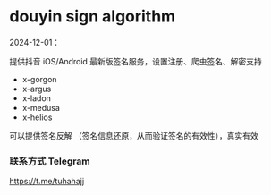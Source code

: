 
# douyin sign algorithm
2024-12-01：

提供抖音 iOS/Android 最新版签名服务，设置注册、爬虫签名、解密支持

- x-gorgon
- x-argus
- x-ladon
- x-medusa
- x-helios

可以提供签名反解 （签名信息还原，从而验证签名的有效性），真实有效

### 联系方式 Telegram
https://t.me/tuhahajj
